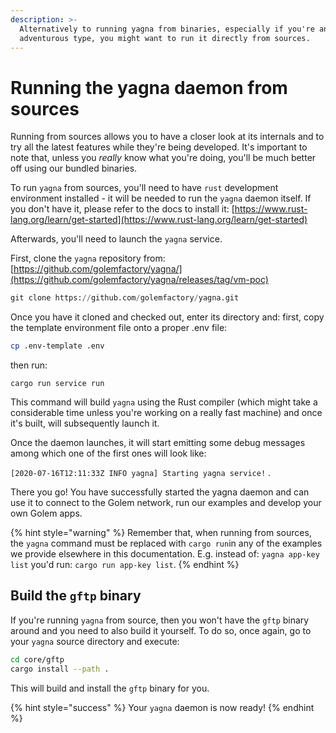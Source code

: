 ```yaml
---
description: >-
  Alternatively to running yagna from binaries, especially if you're an
  adventurous type, you might want to run it directly from sources.
---
```


# Running the yagna daemon from sources

Running from sources allows you to have a closer look at its internals and to try all the latest features while they're being developed. It's important to note that, unless you _really_ know what you're doing, you'll be much better off using our bundled binaries.

To run `yagna` from sources, you'll need to have `rust` development environment installed - it will be needed to run the `yagna` daemon itself. If you don't have it, please refer to the docs to install it: [https://www.rust-lang.org/learn/get-started](https://www.rust-lang.org/learn/get-started)

Afterwards, you'll need to launch the `yagna` service.

First, clone the `yagna` repository from: [https://github.com/golemfactory/yagna/](https://github.com/golemfactory/yagna/releases/tag/vm-poc)

```python
git clone https://github.com/golemfactory/yagna.git
```

Once you have it cloned and checked out, enter its directory and: first, copy the template environment file onto a proper .env file:

```bash
cp .env-template .env
```

then run:

```text
cargo run service run
```

This command will build `yagna` using the Rust compiler \(which might take a considerable time unless you're working on a really fast machine\) and once it's built, will subsequently launch it.

Once the daemon launches, it will start emitting some debug messages among which one of the first ones will look like:

`[2020-07-16T12:11:33Z INFO yagna] Starting yagna service!` .

There you go! You have successfully started the yagna daemon and can use it to connect to the Golem network, run our examples and develop your own Golem apps.

{% hint style="warning" %}
Remember that, when running from sources, the `yagna` command must be replaced with `cargo run`in any of the examples we provide elsewhere in this documentation. E.g. instead of: `yagna app-key list` you'd run: `cargo run app-key list`.
{% endhint %}

## Build the `gftp` binary

If you're running `yagna` from source, then you won't have the `gftp` binary around and you need to also build it yourself. To do so, once again, go to your `yagna` source directory and execute:

```bash
cd core/gftp
cargo install --path .
```

This will build and install the `gftp` binary for you.

{% hint style="success" %}
Your `yagna` daemon is now ready!
{% endhint %}

